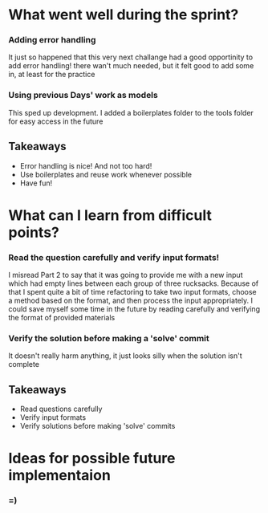 # What went well during the sprint?

### Adding error handling

It just so happened that this very next challange had a good 
opportinity to add error handling! there wan't much needed, but 
it felt good to add some in, at least for the practice

### Using previous Days' work as models

This sped up development. I added a boilerplates folder to the tools 
folder for easy access in the future

## Takeaways

* Error handling is nice! And not too hard!
* Use boilerplates and reuse work whenever possible
* Have fun!

# What can I learn from difficult points?

### Read the question carefully and verify input formats!

I misread Part 2 to say that it was going to provide me with a new 
input which had empty lines between each group of three rucksacks. 
Because of that I spent quite a bit of time refactoring to take two 
input formats, choose a method based on the format, and then process 
the input appropriately. I could save myself some time in the future 
by reading carefully and verifying the format of provided materials

### Verify the solution before making a 'solve' commit

It doesn't really harm anything, it just looks silly when the 
solution isn't complete

## Takeaways

* Read questions carefully
* Verify input formats
* Verify solutions before making 'solve' commits

# Ideas for possible future implementaion

### =)